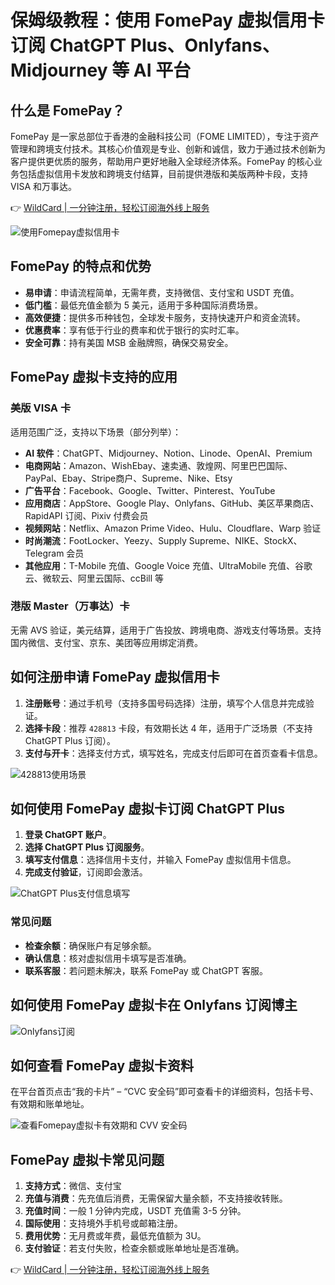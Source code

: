 # 保姆级教程：使用 FomePay 虚拟信用卡订阅 ChatGPT Plus、Onlyfans、Midjourney 等 AI 平台

## 什么是 FomePay？

FomePay 是一家总部位于香港的金融科技公司（FOME LIMITED），专注于资产管理和跨境支付技术。其核心价值观是专业、创新和诚信，致力于通过技术创新为客户提供更优质的服务，帮助用户更好地融入全球经济体系。FomePay 的核心业务包括虚拟信用卡发放和跨境支付结算，目前提供港版和美版两种卡段，支持 VISA 和万事达。

👉 [WildCard | 一分钟注册，轻松订阅海外线上服务](https://bbtdd.com/WildCard)

![使用Fomepay虚拟信用卡](https://bbtdd.com/img/355286745941.webp)

## FomePay 的特点和优势

- **易申请**：申请流程简单，无需年费，支持微信、支付宝和 USDT 充值。
- **低门槛**：最低充值金额为 5 美元，适用于多种国际消费场景。
- **高效便捷**：提供多币种钱包，全球发卡服务，支持快速开户和资金流转。
- **优惠费率**：享有低于行业的费率和优于银行的实时汇率。
- **安全可靠**：持有美国 MSB 金融牌照，确保交易安全。

## FomePay 虚拟卡支持的应用

### 美版 VISA 卡
适用范围广泛，支持以下场景（部分列举）：
- **AI 软件**：ChatGPT、Midjourney、Notion、Linode、OpenAI、Premium
- **电商网站**：Amazon、WishEbay、速卖通、敦煌网、阿里巴巴国际、PayPal、Ebay、Stripe商户、Supreme、Nike、Etsy
- **广告平台**：Facebook、Google、Twitter、Pinterest、YouTube
- **应用商店**：AppStore、Google Play、Onlyfans、GitHub、美区苹果商店、RapidAPI 订阅、Pixiv 付费会员
- **视频网站**：Netflix、Amazon Prime Video、Hulu、Cloudflare、Warp 验证
- **时尚潮流**：FootLocker、Yeezy、Supply Supreme、NIKE、StockX、Telegram 会员
- **其他应用**：T-Mobile 充值、Google Voice 充值、UltraMobile 充值、谷歌云、微软云、阿里云国际、ccBill 等

### 港版 Master（万事达）卡
无需 AVS 验证，美元结算，适用于广告投放、跨境电商、游戏支付等场景。支持国内微信、支付宝、京东、美团等应用绑定消费。

## 如何注册申请 FomePay 虚拟信用卡

1. **注册账号**：通过手机号（支持多国号码选择）注册，填写个人信息并完成验证。
2. **选择卡段**：推荐 `428813` 卡段，有效期长达 4 年，适用于广泛场景（不支持 ChatGPT Plus 订阅）。
3. **支付与开卡**：选择支付方式，填写姓名，完成支付后即可在首页查看卡信息。

![428813使用场景](https://bbtdd.com/img/9922985730869.webp)

## 如何使用 FomePay 虚拟卡订阅 ChatGPT Plus

1. **登录 ChatGPT 账户**。
2. **选择 ChatGPT Plus 订阅服务**。
3. **填写支付信息**：选择信用卡支付，并输入 FomePay 虚拟信用卡信息。
4. **完成支付验证**，订阅即会激活。

![ChatGPT Plus支付信息填写](https://bbtdd.com/img/2228973862.webp)

### 常见问题
- **检查余额**：确保账户有足够余额。
- **确认信息**：核对虚拟信用卡填写是否准确。
- **联系客服**：若问题未解决，联系 FomePay 或 ChatGPT 客服。

## 如何使用 FomePay 虚拟卡在 Onlyfans 订阅博主

![Onlyfans订阅](https://bbtdd.com/img/4741701810066411.webp)

## 如何查看 FomePay 虚拟卡资料

在平台首页点击“我的卡片” – “CVC 安全码”即可查看卡的详细资料，包括卡号、有效期和账单地址。

![查看Fomepay虚拟卡有效期和 CVV 安全码](https://bbtdd.com/img/03060420269.webp)

## FomePay 虚拟卡常见问题

1. **支持方式**：微信、支付宝
2. **充值与消费**：先充值后消费，无需保留大量余额，不支持接收转账。
3. **充值时间**：一般 1 分钟内完成，USDT 充值需 3-5 分钟。
4. **国际使用**：支持境外手机号或邮箱注册。
5. **费用优势**：无月费或年费，最低充值额为 3U。
6. **支付验证**：若支付失败，检查余额或账单地址是否准确。

👉 [WildCard | 一分钟注册，轻松订阅海外线上服务](https://bbtdd.com/WildCard)